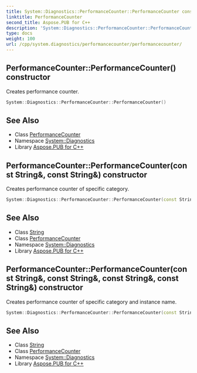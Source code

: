 ```yaml
---
title: System::Diagnostics::PerformanceCounter::PerformanceCounter constructor
linktitle: PerformanceCounter
second_title: Aspose.PUB for C++
description: 'System::Diagnostics::PerformanceCounter::PerformanceCounter constructor. Creates performance counter in C++.'
type: docs
weight: 100
url: /cpp/system.diagnostics/performancecounter/performancecounter/
---
```

## PerformanceCounter::PerformanceCounter() constructor


Creates performance counter.

```cpp
System::Diagnostics::PerformanceCounter::PerformanceCounter()
```

## See Also

* Class [PerformanceCounter](../)
* Namespace [System::Diagnostics](../../)
* Library [Aspose.PUB for C++](../../../)
## PerformanceCounter::PerformanceCounter(const String\&, const String\&) constructor


Creates performance counter of specific category.

```cpp
System::Diagnostics::PerformanceCounter::PerformanceCounter(const String &category_name, const String &counter_name)
```

## See Also

* Class [String](../../../system/string/)
* Class [PerformanceCounter](../)
* Namespace [System::Diagnostics](../../)
* Library [Aspose.PUB for C++](../../../)
## PerformanceCounter::PerformanceCounter(const String\&, const String\&, const String\&, const String\&) constructor


Creates performance counter of specific category and instance name.

```cpp
System::Diagnostics::PerformanceCounter::PerformanceCounter(const String &category_name, const String &counter_name, const String &instance_name, const String &machine_name)
```

## See Also

* Class [String](../../../system/string/)
* Class [PerformanceCounter](../)
* Namespace [System::Diagnostics](../../)
* Library [Aspose.PUB for C++](../../../)
